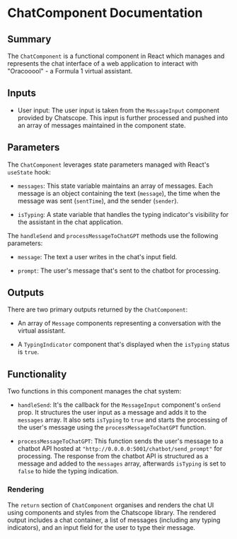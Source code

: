 # ChatComponent Documentation

## Summary 

The `ChatComponent` is a functional component in React which manages and represents the chat interface of a web application to interact with "Oracooool" - a Formula 1 virtual assistant.

## Inputs 

- User input: The user input is taken from the `MessageInput` component provided by Chatscope. This input is further processed and pushed into an array of messages maintained in the component state.

## Parameters 

The `ChatComponent` leverages state parameters managed with React's `useState` hook:

- `messages`: This state variable maintains an array of messages. Each message is an object containing the text (`message`), the time when the message was sent (`sentTime`), and the sender (`sender`).

- `isTyping`: A state variable that handles the typing indicator's visibility for the assistant in the chat application.

The `handleSend` and `processMessageToChatGPT` methods use the following parameters:

- `message`: The text a user writes in the chat's input field.

- `prompt`: The user's message that's sent to the chatbot for processing.

## Outputs 

There are two primary outputs returned by the `ChatComponent`:

- An array of `Message` components representing a conversation with the virtual assistant.

- A `TypingIndicator` component that's displayed when the `isTyping` status is `true`.

## Functionality 

Two functions in this component manages the chat system:

- `handleSend`: It's the callback for the `MessageInput` component's `onSend` prop. It structures the user input as a message and adds it to the `messages` array. It also sets `isTyping` to `true` and starts the processing of the user's message using the `processMessageToChatGPT` function.

- `processMessageToChatGPT`: This function sends the user's message to a chatbot API hosted at `"http://0.0.0.0:5001/chatbot/send_prompt"` for processing. The response from the chatbot API is structured as a message and added to the `messages` array, afterwards `isTyping` is set to `false` to hide the typing indication.

### Rendering

The `return` section of `ChatComponent` organises and renders the chat UI using components and styles from the Chatscope library. The rendered output includes a chat container, a list of messages (including any typing indicators), and an input field for the user to type their message.